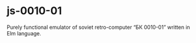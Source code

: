 # js-0010-01
Purely functional emulator of soviet retro-computer “БК 0010-01” written in Elm language.
